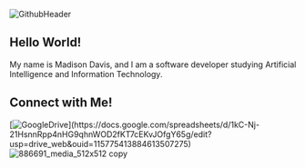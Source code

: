![GithubHeader](https://user-images.githubusercontent.com/52668142/179359527-576f111f-5ba0-460f-a64f-256defed7983.PNG)

## Hello World!
My name is Madison Davis, and I am a software developer studying Artificial Intelligence and Information Technology.


## Connect with Me!

[![GoogleDrive]([https://user-images.githubusercontent.com/52668142/179359980-d03d56a4-78a3-4ec5-ab97-c7fd0810694a.png](https://user-images.githubusercontent.com/52668142/179360226-83be7502-22e5-4bc2-aaae-75c03bf1b02c.png))](https://docs.google.com/spreadsheets/d/1kC-Nj-21HsnnRpp4nHG9qhnWOD2fKT7cEKvJOfgY65g/edit?usp=drive_web&ouid=115775413884613507275)
![886691_media_512x512 copy]()
